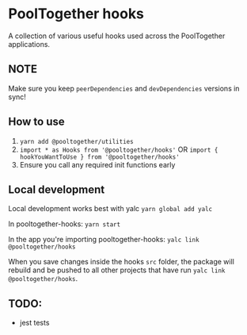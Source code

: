 # PoolTogether hooks

A collection of various useful hooks used across the PoolTogether applications.

## NOTE

Make sure you keep `peerDependencies` and `devDependencies` versions in sync!

## How to use

1. `yarn add @pooltogether/utilities`
2. `import * as Hooks from '@pooltogether/hooks'` OR `import { hookYouWantToUse } from '@pooltogether/hooks'`
3. Ensure you call any required init functions early

## Local development

Local development works best with yalc
`yarn global add yalc`

In pooltogether-hooks:
`yarn start`

In the app you're importing pooltogether-hooks:
`yalc link @pooltogether/hooks`

When you save changes inside the hooks `src` folder, the package will rebuild and be pushed to all other projects that have run `yalc link @pooltogether/hooks`.

## TODO:

- jest tests
